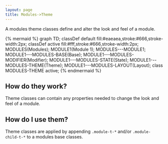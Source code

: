 ```yaml
---
layout: page
title: Modules->Theme
---
```


A modules theme classes define and alter the look and feel of a module.

{% mermaid %}
graph TD;
  classDef default fill:#eaeaea,stroke:#666,stroke-width:2px;
  classDef active fill:#fff,stroke:#666,stroke-width:2px;
  MODULES(Modules);
  MODULE1(Module 1);
  MODULES---MODULE1;
  MODULE1---MODULES-BASE(Base);
  MODULE1---MODULES-MODIFIER(Modifier);
  MODULE1---MODULES-STATE(State);
  MODULE1---MODULES-THEME(Theme);
  MODULE1---MODULES-LAYOUT(Layout);
  class MODULES-THEME active;
{% endmermaid %}

## How do they work?

Theme classes can contain any properties needed to change the look and feel of a module.

## How do I use them?

Theme classes are applied by appending `.module-t-*` and/or `.module-child-t-*` to a modules base classes.
